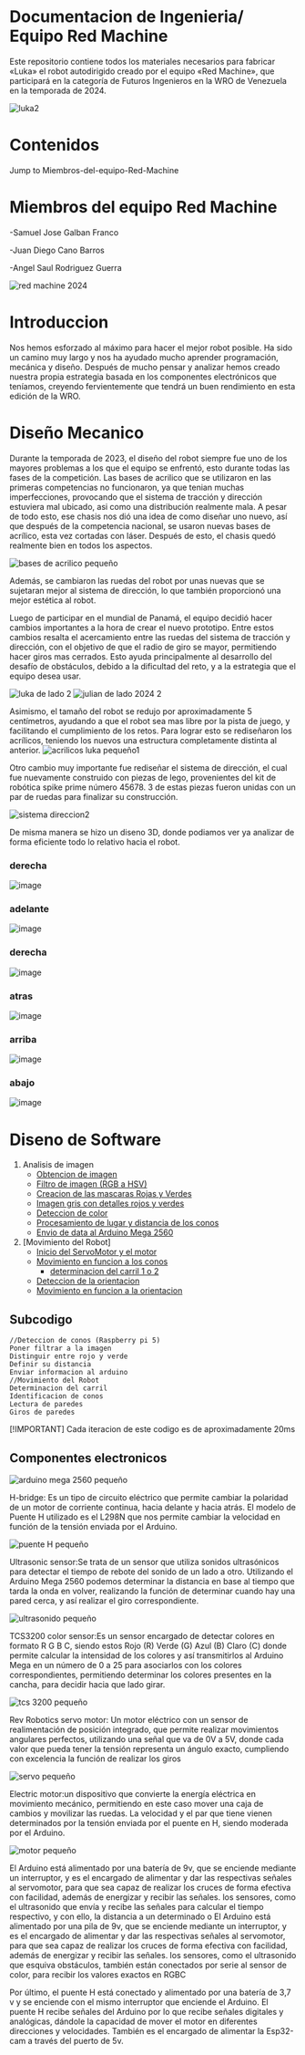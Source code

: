 # Documentacion de Ingenieria/ Equipo Red Machine

Este repositorio contiene todos los materiales necesarios para fabricar «Luka» el robot autodirigido creado por el equipo «Red Machine», que participará en la categoría de Futuros Ingenieros en la WRO de Venezuela en la temporada de 2024.


![luka2](https://github.com/RoboticaLLR/redmachine2024/assets/146040533/100c6890-de82-4203-baa2-43cbf61999da)

# Contenidos

Jump to Miembros-del-equipo-Red-Machine

# Miembros del equipo Red Machine
-Samuel Jose Galban Franco

-Juan Diego Cano Barros

-Angel Saul Rodriguez Guerra

![red machine 2024](https://github.com/RoboticaLLR/redmachine2024/assets/146040533/d5bb5fc0-b1bd-47a8-9ac3-c190587ae5ae)

   
# Introduccion
Nos hemos esforzado al máximo para hacer el mejor robot posible. Ha sido un camino muy largo y nos ha ayudado mucho aprender programación, mecánica y diseño. Después de mucho pensar y analizar hemos creado nuestra propia estrategia basada en los componentes electrónicos que teníamos, creyendo fervientemente que tendrá un buen rendimiento en esta edición de la WRO.

# Diseño Mecanico
Durante la temporada de 2023, el diseño del robot siempre fue uno de los mayores problemas a los que el equipo se enfrentó, esto durante todas las fases de la competición. Las bases de acrilico que se utilizaron en las primeras competencias no funcionaron, ya que tenian muchas imperfecciones, provocando que el sistema de tracción y dirección estuviera mal ubicado, asi como una distribución realmente mala. A pesar de todo esto, ese chasis nos dió una idea de como diseñar uno nuevo, así que después de la competencia nacional, se usaron nuevas bases de acrílico, esta vez cortadas con láser. Después de esto, el chasis quedó realmente bien en todos los aspectos. 

![bases de acrilico pequeño](https://github.com/RoboticaLLR/RedMachine/assets/146040533/1ab2bf5b-492d-4d9f-b8cb-7154f9053f9f)

Además, se cambiaron las ruedas del robot por unas nuevas que se sujetaran mejor al sistema de dirección, lo que también proporcionó una mejor estética al robot.

Luego de participar en el mundial de Panamá, el equipo decidió hacer cambios importantes a la hora de crear el nuevo prototipo. 
Entre estos cambios resalta el acercamiento entre las ruedas del sistema de tracción y dirección, con el objetivo de que el radio de giro se mayor, permitiendo hacer giros mas cerrados. Esto ayuda principalmente al desarrollo del desafío de obstáculos, debido a la dificultad del reto, y a la estrategia que el equipo desea usar. 

![luka de lado 2](https://github.com/RoboticaLLR/redmachine2024/assets/146040533/2f49965b-2c4d-478c-abf1-3842ebd0ab83)      ![julian de lado 2024 2](https://github.com/RoboticaLLR/redmachine2024/assets/146040533/c3f7801c-d940-4992-b78f-98beb0f70ac8)  


Asimismo, el tamaño del robot se redujo por aproximadamente 5 centímetros, ayudando a que el robot sea mas libre por la pista de juego, y facilitando el cumplimiento de los retos. Para lograr esto se rediseñaron los acrílicos, teniendo los nuevos una estructura completamente distinta al anterior. 
![acrilicos luka pequeño1](https://github.com/RoboticaLLR/redmachine2024/assets/146040533/93bda588-5d18-4f1c-8973-c6c9f80af70f)

Otro cambio muy importante fue rediseñar el sistema de dirección, el cual fue nuevamente construido con piezas de lego, provenientes del kit de robótica spike prime número 45678. 3 de estas piezas fueron unidas con un par de ruedas para finalizar su construcción. 

![sistema direccion2](https://github.com/RoboticaLLR/redmachine2024/assets/146040533/9d33071c-ba41-47bc-8b42-ef2623d5b0dd)


De misma manera se hizo un diseno 3D, donde podiamos ver ya analizar de forma eficiente todo lo relativo hacia el robot.
### derecha
![image](https://github.com/RoboticaLLR/redmachine2024/assets/139584566/0364d856-0c1f-4acb-b7b7-736befe48c29)
### adelante
![image](https://github.com/RoboticaLLR/redmachine2024/assets/139584566/2e0cb5f8-766f-4ef3-ac54-ce97839b3b43)
### derecha
![image](https://github.com/RoboticaLLR/redmachine2024/assets/139584566/60cefae2-e63a-47f8-9d52-f64e386c134e)
### atras
![image](https://github.com/RoboticaLLR/redmachine2024/assets/139584566/de874051-7a95-4c22-b036-3004a4ecf061)
### arriba
![image](https://github.com/RoboticaLLR/redmachine2024/assets/139584566/825a1b6c-bec4-4b58-83b7-381921703ff1)
### abajo
![image](https://github.com/RoboticaLLR/redmachine2024/assets/139584566/ad9235b4-6f95-4a00-a3c7-1abaec18f783)





# Diseno de Software

1. Analisis de imagen
    -  [Obtencion de imagen](https://github.com/RoboticaLLR/redmachine2024/blob/main/Code.md#Obtencion-de-imagen)
    -  [Filtro de imagen (RGB a HSV)](https://github.com/RoboticaLLR/redmachine2024/blob/main/Code.md#Filtro-de-imagen)
    - [Creacion de las mascaras Rojas y Verdes](https://github.com/RoboticaLLR/redmachine2024/blob/main/Code.md#Creacion-de-las-mascaras-Rojas-y-Verdes)
    -  [Imagen gris con detalles rojos y verdes](https://github.com/RoboticaLLR/redmachine2024/blob/main/Code.md#Imagen-gris-con-detalles-rojos-y-verdes)
    -   [Deteccion de color](https://github.com/RoboticaLLR/redmachine2024/blob/main/Code.md#Deteccion-de-color)
    -  [Procesamiento de lugar y distancia de los conos](https://github.com/RoboticaLLR/redmachine2024/blob/main/Code.md#Procesamiento-de-distancia)
    - [Envio de data al Arduino Mega 2560](https://github.com/RoboticaLLR/redmachine2024/blob/main/Code.md#Envio-de-data-al-Arduino)
2. [Movimiento del Robot]
    -   [Inicio del ServoMotor y el motor](https://github.com/RoboticaLLR/redmachine2024/blob/main/Code.md#Establecimiento-del-Servo-Motor)
    -  [Movimiento en funcion a los conos](https://github.com/RoboticaLLR/redmachine2024/blob/main/Code.md#Movimiento-en-funcion-a-los-conos)
        - [determinacion del carril 1 o 2](https://github.com/RoboticaLLR/redmachine2024/blob/main/Code.md#Determinacion-del-carril-1-o-2)
    - [Deteccion de la orientacion](https://github.com/RoboticaLLR/redmachine2024/blob/main/Code.md#Deteccion)
    -  [Movimiento en funcion a la orientacion](https://github.com/RoboticaLLR/redmachine2024/blob/main/Code.md#Movimiento-en-funcion-a-la-orientacion)

## Subcodigo

```
//Deteccion de conos (Raspberry pi 5)
Poner filtrar a la imagen
Distinguir entre rojo y verde
Definir su distancia
Enviar informacion al arduino
//Movimiento del Robot
Determinacion del carril
Identificacion de conos
Lectura de paredes
Giros de paredes
```

[!IMPORTANT]
Cada iteracion de este codigo es de aproximadamente 20ms


## Componentes electronicos
![arduino mega 2560 pequeño](https://github.com/RoboticaLLR/RedMachine/assets/146040533/1b59a507-53a0-48d4-b9d8-0b8b94bf1d2d)


H-bridge: Es un tipo de circuito eléctrico que permite cambiar la polaridad de un motor de corriente continua, hacia delante y hacia atrás. El modelo de Puente H utilizado es el L298N que nos permite cambiar la velocidad en función de la tensión enviada por el Arduino.

![puente H pequeño](https://github.com/RoboticaLLR/RedMachine/assets/146040533/264757f2-118f-42c9-9dd8-2a3c91455834)

Ultrasonic sensor:Se trata de un sensor que utiliza sonidos ultrasónicos para detectar el tiempo de rebote del sonido de un lado a otro. Utilizando el Arduino Mega 2560 podemos determinar la distancia en base al tiempo que tarda la onda en volver, realizando la función de determinar cuando hay una pared cerca, y así realizar el giro correspondiente.

![ultrasonido pequeño](https://github.com/RoboticaLLR/RedMachine/assets/146040533/e8f17278-35e8-451b-9eb3-8465666ceec9)

TCS3200 color sensor:Es un sensor encargado de detectar colores en formato R G B C, siendo estos Rojo (R) Verde (G) Azul (B) Claro (C) donde permite calcular la intensidad de los colores y así transmitirlos al Arduino Mega en un número de 0 a 25 para asociarlos con los colores correspondientes, permitiendo determinar los colores presentes en la cancha, para decidir hacia que lado girar.

![tcs 3200 pequeño](https://github.com/RoboticaLLR/redmachine2024/assets/146040533/d7da1967-9bac-4a97-92d8-da8f17152f6b)

Rev Robotics servo motor: Un motor eléctrico con un sensor de realimentación de posición integrado, que permite realizar movimientos angulares perfectos, utilizando una señal que va de 0V a 5V, donde cada valor que pueda tener la tensión representa un ángulo exacto, cumpliendo con excelencia la función de realizar los giros

![servo pequeño](https://github.com/RoboticaLLR/RedMachine/assets/146040533/57aaa91d-b5e5-4360-aef2-06025d15f8b0)

Electric motor:un dispositivo que convierte la energía eléctrica en movimiento mecánico, permitiendo en este caso mover una caja de cambios y movilizar las ruedas. La velocidad y el par que tiene vienen determinados por la tensión enviada por el puente en H, siendo moderada por el Arduino.

![motor pequeño](https://github.com/RoboticaLLR/RedMachine/assets/146040533/a74aacac-0276-49b0-abc1-485906c2a775)


El Arduino está alimentado por una batería de 9v, que se enciende mediante un interruptor, y es el encargado de alimentar y dar las respectivas señales al servomotor, para que sea capaz de realizar los cruces de forma efectiva con facilidad, además de energizar y recibir las señales. los sensores, como el ultrasonido que envía y recibe las señales para calcular el tiempo respectivo, y con ello, la distancia a un determinado o El Arduino está alimentado por una pila de 9v, que se enciende mediante un interruptor, y es el encargado de alimentar y dar las respectivas señales al servomotor, para que sea capaz de realizar los cruces de forma efectiva con facilidad, además de energizar y recibir las señales. los sensores, como el ultrasonido que esquiva obstáculos, también están conectados por serie al sensor de color, para recibir los valores exactos en RGBC

Por último, el puente H está conectado y alimentado por una batería de 3,7 v y se enciende con el mismo interruptor que enciende el Arduino.
El puente H recibe señales del Arduino por lo que recibe señales digitales y analógicas, dándole la capacidad de mover el motor en diferentes direcciones y velocidades. También es el encargado de alimentar la Esp32-cam a través del puerto de 5v.
